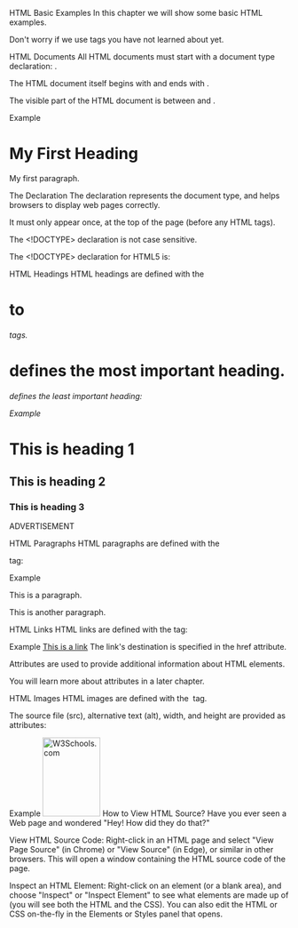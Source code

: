 HTML Basic Examples
In this chapter we will show some basic HTML examples.

Don't worry if we use tags you have not learned about yet.

HTML Documents
All HTML documents must start with a document type declaration: <!DOCTYPE html>.

The HTML document itself begins with <html> and ends with </html>.

The visible part of the HTML document is between <body> and </body>.

Example
<!DOCTYPE html>
<html>
<body>

<h1>My First Heading</h1>
<p>My first paragraph.</p>

</body>
</html>
The <!DOCTYPE> Declaration
The <!DOCTYPE> declaration represents the document type, and helps browsers to display web pages correctly.

It must only appear once, at the top of the page (before any HTML tags).

The <!DOCTYPE> declaration is not case sensitive.

The <!DOCTYPE> declaration for HTML5 is:

<!DOCTYPE html>
HTML Headings
HTML headings are defined with the <h1> to <h6> tags.

<h1> defines the most important heading. <h6> defines the least important heading: 

Example
<h1>This is heading 1</h1>
<h2>This is heading 2</h2>
<h3>This is heading 3</h3>
ADVERTISEMENT

HTML Paragraphs
HTML paragraphs are defined with the <p> tag:

Example
<p>This is a paragraph.</p>
<p>This is another paragraph.</p>
HTML Links
HTML links are defined with the <a> tag:

Example
<a href="https://www.w3schools.com">This is a link</a>
The link's destination is specified in the href attribute. 

Attributes are used to provide additional information about HTML elements.

You will learn more about attributes in a later chapter.

HTML Images
HTML images are defined with the <img> tag.

The source file (src), alternative text (alt), width, and height are provided as attributes:

Example
<img src="w3schools.jpg" alt="W3Schools.com" width="104" height="142">
How to View HTML Source?
Have you ever seen a Web page and wondered "Hey! How did they do that?"

View HTML Source Code:
Right-click in an HTML page and select "View Page Source" (in Chrome) or "View Source" (in Edge), or similar in other browsers. This will open a window containing the HTML source code of the page.

Inspect an HTML Element:
Right-click on an element (or a blank area), and choose "Inspect" or "Inspect Element" to see what elements are made up of (you will see both the HTML and the CSS). You can also edit the HTML or CSS on-the-fly in the Elements or Styles panel that opens.
